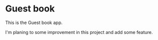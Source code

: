 # Guest book 
This is the Guest book app.

I'm planing to some improvement in this project and add some feature.
